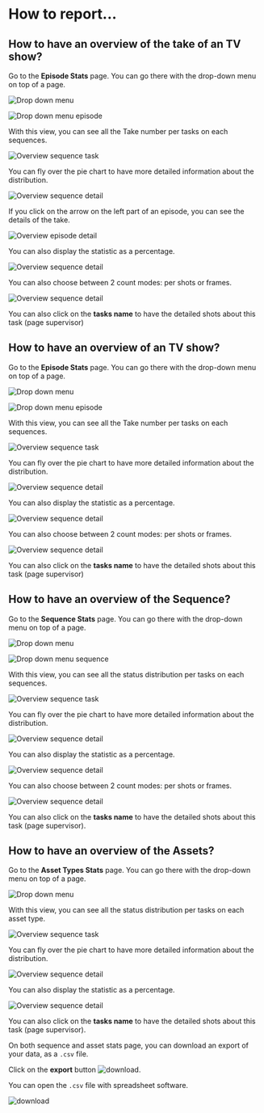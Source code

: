 # How to report...


## How to have an overview of the take of an TV show?

Go to the **Episode Stats** page. You can go there with the drop-down menu on top of a page.


![Drop down menu](../img/getting-started/drop_down_menu.png)

![Drop down menu episode](../img/getting-started/drop_down_menu_ep_seq.png)

With this view, you can see all the Take number per tasks on each
sequences.

![Overview sequence task](../img/getting-started/global_view_episode_retake.png)

You can fly over the pie chart to have more detailed information about the
distribution.

![Overview sequence detail](../img/getting-started/global_view_sequence_detail.png)

If you click on the arrow on the left part of an episode, you can see the details of the take.

![Overview episode detail](../img/getting-started/global_view_episode_retake_detail.png)


You can also display the statistic as a percentage.

![Overview sequence detail](../img/getting-started/global_view_episode_perc.png)

You can also choose between 2 count modes: per shots or frames.

![Overview sequence detail](../img/getting-started/global_view_sequence_detail_count.png)


You can also click on the **tasks name** to have the detailed shots about this
task (page supervisor)

## How to have an overview of an TV show?

Go to the **Episode Stats** page. You can go there with the drop-down menu on top of a page.


![Drop down menu](../img/getting-started/drop_down_menu.png)

![Drop down menu episode](../img/getting-started/drop_down_menu_ep_seq.png)

With this view, you can see all the Take number per tasks on each
sequences.

![Overview sequence task](../img/getting-started/global_view_episode_stat.png)

You can fly over the pie chart to have more detailed information about the
distribution.

![Overview sequence detail](../img/getting-started/global_view_sequence_detail.png)

You can also display the statistic as a percentage.

![Overview sequence detail](../img/getting-started/global_view_episode_perc.png)

You can also choose between 2 count modes: per shots or frames.

![Overview sequence detail](../img/getting-started/global_view_sequence_detail_count_stat.png)


You can also click on the **tasks name** to have the detailed shots about this
task (page supervisor)

## How to have an overview of the Sequence?

Go to the **Sequence Stats** page. You can go there with the drop-down menu on top of a page.


![Drop down menu](../img/getting-started/drop_down_menu.png)

![Drop down menu sequence](../img/getting-started/drop_down_menu_sequence.png)

With this view, you can see all the status distribution per tasks on each
sequences.

![Overview sequence task](../img/getting-started/global_view_sequence.png)

You can fly over the pie chart to have more detailed information about the
distribution.

![Overview sequence detail](../img/getting-started/global_view_sequence_detail.png)

You can also display the statistic as a percentage.

![Overview sequence detail](../img/getting-started/global_view_sequence_detail_perc.png)

You can also choose between 2 count modes: per shots or frames.

![Overview sequence detail](../img/getting-started/global_view_sequence_detail_count.png)


You can also click on the **tasks name** to have the detailed shots about this
task (page supervisor).


## How to have an overview of the Assets?

Go to the **Asset Types Stats** page. You can go there with the drop-down menu on top of a page.

![Drop down menu](../img/getting-started/drop_down_menu_stat.png)

With this view, you can see all the status distribution per tasks on each
asset type.

![Overview sequence task](../img/getting-started/global_view_asset.png)

You can fly over the pie chart to have more detailed information about the
distribution.

![Overview sequence detail](../img/getting-started/global_view_sequence_detail.png)

You can also display the statistic as a percentage.

![Overview sequence detail](../img/getting-started/global_view_sequence_detail_perc.png)


You can also click on the **tasks name** to have the detailed shots about this
task (page supervisor).

On both sequence and asset stats page, you can download an export of your data, as a `.csv` file.

Click on the **export** button ![download](../img/getting-started/export.png).

You can open the `.csv` file with spreadsheet software.

![download](../img/getting-started/export_csv_asset.png)


